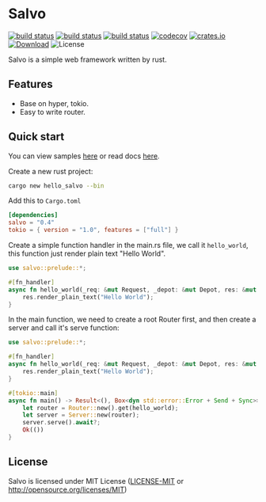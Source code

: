 # Salvo
[![build status](https://github.com/kenorld/salvo/workflows/CI%20(Linux)/badge.svg?branch=master&event=push)](https://github.com/kenorld/salvo/actions)
[![build status](https://github.com/kenorld/salvo//workflows/CI%20(macOS)/badge.svg?branch=master&event=push)](https://github.com/kenorld/salvo/actions)
[![build status](https://github.com/kenorld/salvo/workflows/CI%20(Windows)/badge.svg?branch=master&event=push)](https://github.com/kenorld/salvo/actions)
[![codecov](https://codecov.io/gh/kenorld/salvo/branch/master/graph/badge.svg)](https://codecov.io/gh/kenorld/salvo)
[![crates.io](https://img.shields.io/crates/v/salvo)](https://crates.io/crates/salvo)
[![Download](https://img.shields.io/crates/d/salvo.svg)](https://crates.io/crates/salvo)
![License](https://img.shields.io/crates/l/salvo.svg)

Salvo is a simple web framework written by rust.

## Features
  * Base on hyper, tokio.
  * Easy to write router.

## Quick start
You can view samples [here](https://github.com/kenorld/salvo/tree/master/examples) or read docs [here](https://docs.rs/salvo/).

Create a new rust project:
```bash
cargo new hello_salvo --bin
```

Add this to `Cargo.toml`
```toml
[dependencies]
salvo = "0.4"
tokio = { version = "1.0", features = ["full"] }
```

Create a simple function handler in the main.rs file, we call it `hello_world`, this function just render plain text "Hello World".

```rust
use salvo::prelude::*;

#[fn_handler]
async fn hello_world(_req: &mut Request, _depot: &mut Depot, res: &mut Response) {
    res.render_plain_text("Hello World");
}
```

In the main function, we need to create a root Router first, and then create a server and call it's serve function:

```rust
use salvo::prelude::*;

#[fn_handler]
async fn hello_world(_req: &mut Request, _depot: &mut Depot, res: &mut Response) {
    res.render_plain_text("Hello World");
}

#[tokio::main]
async fn main() -> Result<(), Box<dyn std::error::Error + Send + Sync>> {
    let router = Router::new().get(hello_world);
    let server = Server::new(router);
    server.serve().await?;
    Ok(())
}
```

## License

Salvo is licensed under MIT License ([LICENSE-MIT](LICENSE-MIT) or http://opensource.org/licenses/MIT)